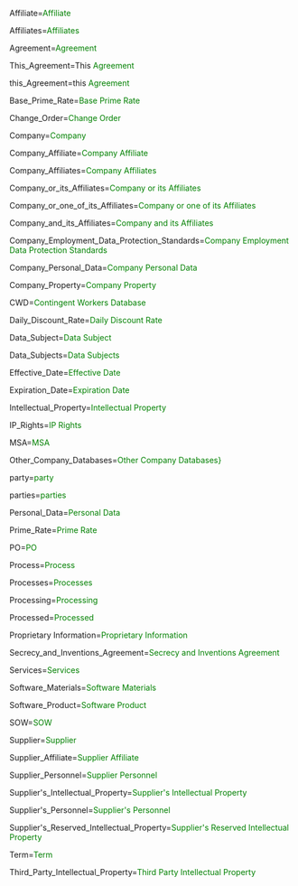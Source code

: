 Affiliate=<font color="green">Affiliate</font>

Affiliates=<font color="green">Affiliates</font>

Agreement=<font color="green">Agreement</font>

This_Agreement=This <font color="green">Agreement</font>

this_Agreement=this <font color="green">Agreement</font>

Base_Prime_Rate=<font color="green">Base Prime Rate</font>

Change_Order=<font color="green">Change Order</font>

Company=<font color="green">Company</font>

Company_Affiliate=<font color="green">Company Affiliate</font>

Company_Affiliates=<font color="green">Company Affiliates</font>

Company_or_its_Affiliates=<font color="green">Company or its Affiliates</font>

Company_or_one_of_its_Affiliates=<font color="green">Company or one of its Affiliates</font>

Company_and_its_Affiliates=<font color="green">Company and its Affiliates</font>

Company_Employment_Data_Protection_Standards=<font color="green">Company Employment Data Protection Standards</font>

Company_Personal_Data=<font color="green">Company Personal Data</font>

Company_Property=<font color="green">Company Property</font>

CWD=<font color="green">Contingent Workers Database</font>

Daily_Discount_Rate=<font color="green">Daily Discount Rate</font>

Data_Subject=<font color="green">Data Subject</font>

Data_Subjects=<font color="green">Data Subjects</font>

Effective_Date=<font color="green">Effective Date</font>

Expiration_Date=<font color="green">Expiration Date</font>

Intellectual_Property=<font color="green">Intellectual Property</font>

IP_Rights=<font color="green">IP Rights</font>

MSA=<font color="green">MSA</font>

Other_Company_Databases=<font color="green">Other Company Databases}</font>

party=<font color="green">party</font>

parties=<font color="green">parties</font>

Personal_Data=<font color="green">Personal Data</font>

Prime_Rate=<font color="green">Prime Rate</font>

PO=<font color="green">PO</font>

Process=<font color="green">Process</font>

Processes=<font color="green">Processes</font>

Processing=<font color="green">Processing</font>

Processed=<font color="green">Processed</font>

Proprietary Information=<font color="green">Proprietary Information</font>

Secrecy_and_Inventions_Agreement=<font color="green">Secrecy and Inventions Agreement</font>

Services=<font color="green">Services</font>

Software_Materials=<font color="green">Software Materials</font>

Software_Product=<font color="green">Software Product</font>

SOW=<font color="green">SOW</font>

Supplier=<font color="green">Supplier</font>

Supplier_Affiliate=<font color="green">Supplier Affiliate</font>

Supplier_Personnel=<font color="green">Supplier Personnel</font>

Supplier's_Intellectual_Property=<font color="green">Supplier's Intellectual Property</font>

Supplier's_Personnel=<font color="green">Supplier's Personnel</font>

Supplier's_Reserved_Intellectual_Property=<font color="green">Supplier's Reserved Intellectual Property</font>

Term=<font color="green">Term</font>

Third_Party_Intellectual_Property=<font color="green">Third Party Intellectual Property</font>
